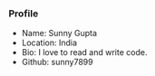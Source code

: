 ### Profile
- Name: Sunny Gupta
- Location: India
- Bio: I love to read and write code.
- Github: sunny7899
